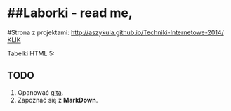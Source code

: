 ##Laborki - read me, 
====================
#Strona z projektami:
http://aszykula.github.io/Techniki-Internetowe-2014/
[KLIK][0]

Tabelki HTML 5:



## TODO
1. Opanować [gita][1].
1. Zapoznać się z **MarkDown**.

[0]:http://aszykula.github.io/Techniki-Internetowe-2014/
[1]:http://git-scm.com/
